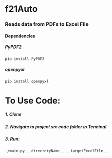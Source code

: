 # f21Auto

### Reads data from PDFs to Excel File

#### Dependencies

##### PyPDF2
`pip install PyPDF2`

##### openpyxl
`pip install openpyxl`


# To Use Code:

##### 1. Clone 

##### 2. Navigate to project src code folder in Terminal

##### 3. Run:
`./main.py __directoryName__ __targetExcelFile__`
